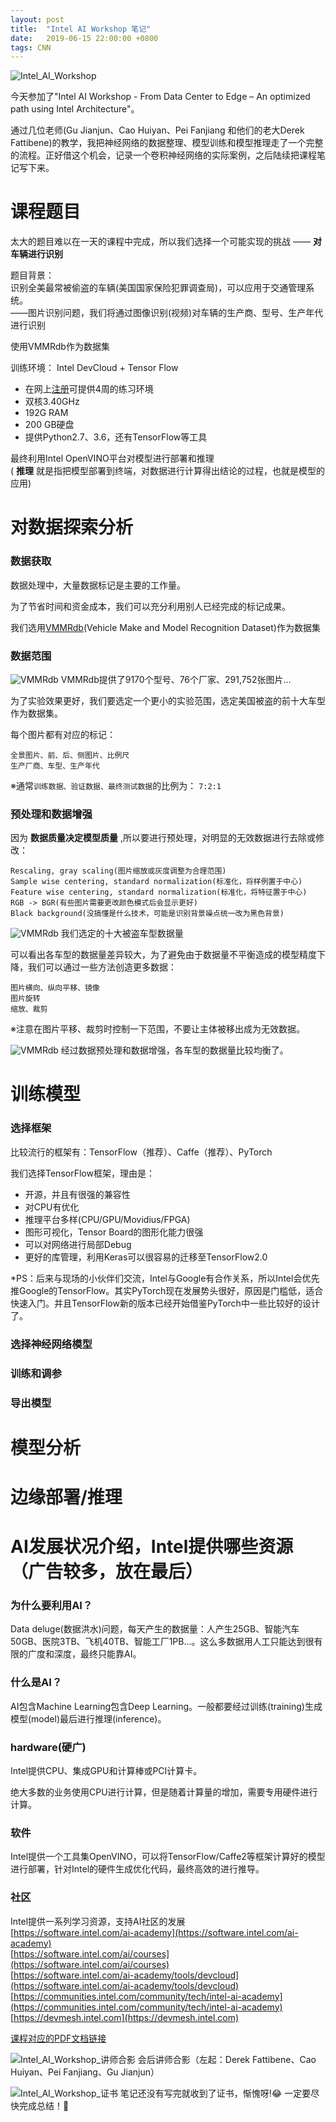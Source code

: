 ```yaml
---
layout: post
title:  "Intel AI Workshop 笔记"
date:   2019-06-15 22:00:00 +0800
tags: CNN
---
```

![Intel_AI_Workshop](/assets/201906151330_Intel_AI_Workshop.jpg)

今天参加了"Intel AI Workshop - From Data Center to Edge – An optimized path using Intel Architecture"。

通过几位老师(Gu Jianjun、Cao Huiyan、Pei Fanjiang 和他们的老大Derek Fattibene)的教学，我把神经网络的数据整理、模型训练和模型推理走了一个完整的流程。正好借这个机会，记录一个卷积神经网络的实际案例，之后陆续把课程笔记写下来。

# 课程题目
太大的题目难以在一天的课程中完成，所以我们选择一个可能实现的挑战 —— __对车辆进行识别__

题目背景：<br/>
识别全美最常被偷盗的车辆(美国国家保险犯罪调查局)，可以应用于交通管理系统。<br/>
——图片识别问题，我们将通过图像识别(视频)对车辆的生产商、型号、生产年代进行识别

使用VMMRdb作为数据集

训练环境： Intel DevCloud + Tensor Flow
* 在网上[注册](https://software.intel.com/ai-academy/tools/devcloud)可提供4周的练习环境
* 双核3.40GHz
* 192G RAM
* 200 GB硬盘
* 提供Python2.7、3.6，还有TensorFlow等工具

最终利用Intel OpenVINO平台对模型进行部署和推理<br/>
( __推理__ 就是指把模型部署到终端，对数据进行计算得出结论的过程，也就是模型的应用)

# 对数据探索分析

### 数据获取

数据处理中，大量数据标记是主要的工作量。

为了节省时间和资金成本，我们可以充分利用别人已经完成的标记成果。

我们选用[VMMRdb](http://vmmrdb.cecsresearch.org/)(Vehicle Make and Model Recognition Dataset)作为数据集

### 数据范围

![VMMRdb](/assets/201906151330_Intel_AI_Workshop_3.png)
VMMRdb提供了9170个型号、76个厂家、291,752张图片...

为了实验效果更好，我们要选定一个更小的实验范围，选定美国被盗的前十大车型作为数据集。

每个图片都有对应的标记：

	全景图片、前、后、侧图片、比例尺
	生产厂商、车型、生产年代

※通常`训练数据、验证数据、最终测试数据`的比例为： `7:2:1`

### 预处理和数据增强

因为 __数据质量决定模型质量__ ,所以要进行预处理，对明显的无效数据进行去除或修改：

	Rescaling, gray scaling(图片缩放或灰度调整为合理范围)
	Sample wise centering, standard normalization(标准化，将样例置于中心)
	Feature wise centering, standard normalization(标准化，将特征置于中心)
	RGB -> BGR(有些图片需要更改颜色模式后会显示更好)
	Black background(没搞懂是什么技术，可能是识别背景噪点统一改为黑色背景)

![VMMRdb](/assets/201906151330_Intel_AI_Workshop_4.png)
我们选定的十大被盗车型数据量

可以看出各车型的数据量差异较大，为了避免由于数据量不平衡造成的模型精度下降，我们可以通过一些方法创造更多数据：

	图片横向、纵向平移、镜像
	图片旋转
	缩放、裁剪

※注意在图片平移、裁剪时控制一下范围，不要让主体被移出成为无效数据。

![VMMRdb](/assets/201906151330_Intel_AI_Workshop_5.png)
经过数据预处理和数据增强，各车型的数据量比较均衡了。

# 训练模型

### 选择框架
比较流行的框架有：TensorFlow（推荐）、Caffe（推荐）、PyTorch

我们选择TensorFlow框架，理由是：
* 开源，并且有很强的兼容性
* 对CPU有优化
* 推理平台多样(CPU/GPU/Movidius/FPGA)
* 图形可视化，Tensor Board的图形化能力很强
* 可以对网络进行局部Debug
* 更好的库管理，利用Keras可以很容易的迁移至TensorFlow2.0

*PS：后来与现场的小伙伴们交流，Intel与Google有合作关系，所以Intel会优先推Google的TensorFlow。其实PyTorch现在发展势头很好，原因是门槛低，适合快速入门。并且TensorFlow新的版本已经开始借鉴PyTorch中一些比较好的设计了。

### 选择神经网络模型


### 训练和调参

### 导出模型

# 模型分析


# 边缘部署/推理


# AI发展状况介绍，Intel提供哪些资源（广告较多，放在最后）

### 为什么要利用AI？

Data deluge(数据洪水)问题，每天产生的数据量：人产生25GB、智能汽车50GB、医院3TB、飞机40TB、智能工厂1PB...。这么多数据用人工只能达到很有限的广度和深度，最终只能靠AI。

### 什么是AI？

AI包含Machine Learning包含Deep Learning。一般都要经过训练(training)生成模型(model)最后进行推理(inference)。

### hardware(硬广)

Intel提供CPU、集成GPU和计算棒或PCI计算卡。

绝大多数的业务使用CPU进行计算，但是随着计算量的增加，需要专用硬件进行计算。

### 软件

Intel提供一个工具集OpenVINO，可以将TensorFlow/Caffe2等框架计算好的模型进行部署，针对Intel的硬件生成优化代码，最终高效的进行推导。

### 社区

Intel提供一系列学习资源，支持AI社区的发展<br/>
[https://software.intel.com/ai-academy](https://software.intel.com/ai-academy)<br/>
[https://software.intel.com/ai/courses](https://software.intel.com/ai/courses)<br/>
[https://software.intel.com/ai-academy/tools/devcloud](https://software.intel.com/ai-academy/tools/devcloud)<br/>
[https://communities.intel.com/community/tech/intel-ai-academy](https://communities.intel.com/community/tech/intel-ai-academy)<br/>
[https://devmesh.intel.com](https://devmesh.intel.com)

[课程对应的PDF文档链接](https://software.intel.com/en-us/ai/courses)

![Intel_AI_Workshop_讲师合影](/assets/201906151330_Intel_AI_Workshop_2.jpg)
会后讲师合影（左起：Derek Fattibene、Cao Huiyan、Pei Fanjiang、Gu Jianjun）

![Intel_AI_Workshop_证书](/assets/201906151330_Intel_AI_Workshop_6.png)
笔记还没有写完就收到了证书，惭愧呀!:joy: 一定要尽快完成总结！:muscle:
